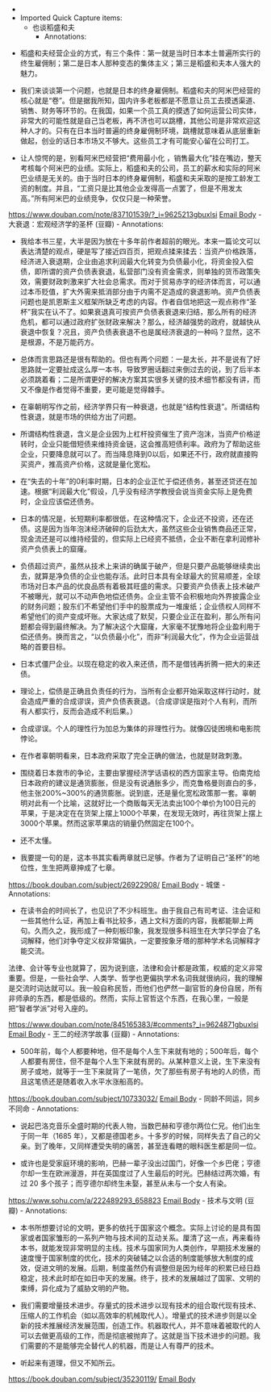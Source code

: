 - 
- Imported Quick Capture items:
    - 也谈稻盛和夫
        - Annotations:

* 稻盛和夫经营企业的方式，有三个条件：第一就是当时日本本土普遍所实行的终生雇佣制；第二是日本人那种变态的集体主义；第三是稻盛和夫本人强大的魅力。

* 我们来谈谈第一个问题，也就是日本的终身雇佣制。稻盛和夫的阿米巴经营的核心就是“卷”。但是据我所知，国内许多老板都是不愿意让员工去摸透渠道、销售、财务等环节的。在我国，如果一个员工真的摸透了如何运营公司实体，非常大的可能性就是自己当老板，再不济也可以跳槽，其他公司是非常欢迎这种人才的。只有在日本当时普遍的终身雇佣制环境，跳槽就意味着从底层重新做起，创业的话日本市场又不够大。这些员工才有可能安心留在公司打工。

* 让人惊愕的是，别看阿米巴经营把“费用最小化 ，销售最大化”挂在嘴边，整天考核每个阿米巴的业绩。实际上，稻盛和夫的公司，员工的薪水和实际的阿米巴业绩是无关的。由于当时日本的终身雇佣制，稻盛和夫采取的是按工龄发工资的制度。并且，“工资只是比其他企业发得高一点罢了，但是不用发太高。”所有阿米巴的业绩竞争，仅仅只是一种荣誉。



https://www.douban.com/note/837101539/?_i=9625213gbuxlsi [Email Body](https://files.todoist.com/ADoQwdjvbfD0gKQ1piDL7S7G0AtpB3wV-_6elRc_So8JU5Ph90TtJjIk-4eCSZYi/by/21878347/as/file.html)
    - 大衰退：宏观经济学的圣杯 (豆瓣)
        - Annotations:

* 我给本书三星，大半是因为放在十多年前作者超前的眼光。本来一篇论文可以表达清楚的观点，硬是写了接近四百页，把观点揉来揉去：当资产价格跌落，经济进入衰退期，企业由追求利润最大化转变为负债最小化，将资金投入偿债，即所谓的资产负债表衰退，私营部门没有资金需求，则单独的货币政策失效，需要财政刺激来扩大社会总需求。而对于贸易赤字的经济体而言，可以通过本币贬值，扩大外需来抵消部分由于内需不足造成的衰退影响。资产负债表问题也是凯恩斯主义框架所缺乏考虑的内容。作者自信地把这一观点称作“圣杯”我实在认不了。如果衰退真可按资产负债表衰退来归结，那么所有的经济危机，都可以通过政府扩张财政来解决？那么，经济越强势的政府，就越快从衰退中恢复？况且，资产负债表衰退不也是属经济衰退的一种吗？显然，这不是根源，不是万能药方。

* 总体而言思路还是很有帮助的。但也有两个问题：一是太长，并不是说有了好思路就一定要扯成这么厚一本书，导致罗圈话翻过来倒过去的说，到了后半本必须跳着看；二是所谓更好的解决方案其实很多关键的技术细节都没有讲，而又不像是作者觉得不重要，更可能是觉得棘手。

* 在辜朝明写作之前，经济学界只有一种衰退，也就是“结构性衰退”。所谓结构性衰退，就是市场的供给方出了问题。

* 所谓结构性衰退，含义是企业因为上杠杆投资催生了资产泡沫，当资产价格逆转时，企业只能借短债来维持资金链，这会推高短债利率。政府为了帮助这些企业，只要降息就可以了。而当降息降到0以后，如果还不行，政府就直接购买资产，推高资产价格，这就是量化宽松。

* 在“失去的十年”的0利率时期，日本的企业正忙于偿还债务，甚至还贷还在加速。根据“利润最大化”假设，几乎没有经济学教授会说当资金实际上是免费时，企业应该偿还债务。

* 日本的情况是，长短期利率都很低，在这种情况下，企业还不投资，还在还债。这是因为当年泡沫经济破碎的后劲太大，虽然这些企业销售商品还正常，现金流还是可以维持经营的，但实际上已经资不抵债，企业不断在拿利润修补资产负债表上的窟窿。

* 负债超过资产，虽然从技术上来讲的确属于破产，但是只要产品能够继续卖出去，就算是净负债的企业也能存活。此时日本具有全球最大的贸易顺差，全球市场对日本产品的优良品质有着极其旺盛的需求。只要资产负债表上技术破产不被曝光，就可以不动声色地偿还债务。企业主管不会积极地向外界披露企业的财务问题；股东们不希望他们手中的股票成为一堆废纸；企业债权人同样不希望他们的资产变成坏账。大家达成了默契，只要企业正在盈利，那么所有问题都会得到最终解决。为了解决这个大窟窿，大家毫不犹豫地将企业盈利用于偿还债务。换而言之，“以负债最小化”，而非“利润最大化”，作为企业运营战略的首要目标。

* 日本式僵尸企业。以现在稳定的收入来还债，而不是借钱再折腾一把大的来还债。

* 理论上，偿债是正确且负责任的行为，当所有企业都开始采取这样行动时，就会造成严重的合成谬误，资产负债表衰退。（合成谬误是指对个人有利，而所有人都实行，反而会造成不利后果。）

* 合成谬误。个人的理性行为加总为集体的非理性行为。就像囚徒困境和电影院悖论。

* 在作者辜朝明看来，日本政府采取了完全正确的做法，也就是财政刺激。

* 围绕着日本救市的争论，主要由掌握经济学话语权的西方国家主导。伯南克给日本政府的建议是通货膨胀，但是没有说通胀多少，而克鲁格曼则直白的多，他主张200%~300%的通货膨胀。说到底，还是量化宽松政策那一套。辜朝明对此有一个比喻，这就好比一个商贩每天无法卖出100个单价为100日元的苹果，于是决定在在货架上摆上1000个苹果，在发现无效时，再往货架上摆上3000个苹果。然而这家苹果店的销量仍然固定在100个。

* 还不太懂。

* 我要提一句的是，这本书其实看两章就已足够。作者为了证明自己“圣杯”的地位性，生生把两章抻成了七章。



https://book.douban.com/subject/26922908/ [Email Body](https://files.todoist.com/2wQotc32xN_PRkX2sCMNL52DziMNNuSjHKofFT956Yb8LeWMhTchXIPPRoHhjmzD/by/21878347/as/file.html)
    - 城堡
        - Annotations:

* 在读书会的时间长了，也见识了不少科班生。由于我自己有司考证、注会证和一些其他什么证，再加上看书比较多，遇上文科方面的内容，我都能聊上两句。久而久之，我形成了一种刻板印象，我发现很多科班生在大学只学会了名词解释，他们对争夺定义权非常偏执，一定要按象牙塔的那种学术名词解释才能交流。

法律、会计等专业也就算了，因为说到底，法律和会计都是政策，权威的定义非常重要。但是，一些社会学、人类学、哲学也更偏执学术名词我就很纳闷，我的理解是交流时词达就可以。我一般自称民哲，而他们也俨然一副官哲的身份自居，所有非师承的东西，都是低级的。然而，实际上官哲这个东西，在我心里，一般是把“智者学派”对号入座的。



https://www.douban.com/note/845165383/#comments?_i=9624871gbuxlsi [Email Body](https://files.todoist.com/xLRmnMMqdVLX_KbhYW-6tw_7RJ6jRRcch-QLMRyA_xrTkKwR7M1E-6stvUqMHftt/by/21878347/as/file.html)
    - 王二的经济学故事 (豆瓣)
        - Annotations:

* 500年前，每个人都要种地，但不是每个人生下来就有地的；500年后，每个人都要有房住，但不是每个人生下来就有房的。从某种意义上说，生下来没有房子或地，就等于一生下来就背了一笔债，欠了那些有房子有地的人的债，而且这笔债还是随着收入水平水涨船高的。


https://book.douban.com/subject/10733032/ [Email Body](https://files.todoist.com/aG7EBymK54EOpoRGxqq0aQ2SQsjtQWkJZb0LIh928wTS6nCoHqEEhRwEWejOXUJy/by/21878347/as/file.html)
    - 同龄不同运，同乡不同命
        - Annotations:

* 说起巴洛克音乐全盛时期的代表人物，当数巴赫和亨德尔两位仁兄。他们出生于同一年（1685 年），又都是德国老乡。十多岁的时候，同样失去了自己的父亲。到了晚年，又同样遭受失明的痛苦，甚至连看瞎的眼科医生都是同一位。

* 或许也是受家庭环境的影响，巴赫一辈子没出过国门，好像一个乡巴佬；亨德尔却一生在欧洲漫游，并在英国度过了人生最后的时光。巴赫结过两次婚，有过 20 多个孩子；而亨德尔却终生未娶，甚至从未与一个女人有染。



https://www.sohu.com/a/222489293_658823 [Email Body](https://files.todoist.com/xzRkNXK4tELGvo55ffuOySHvGRx_chrqaht06mMaS8K62a7OYIHSqYQ-zQK2dLxV/by/21878347/as/file.html)
    - 技术与文明 (豆瓣)
        - Annotations:

* 本书所想要讨论的文明，更多的依托于国家这个概念。实际上讨论的是具有国家或者国家雏形的一系列产物与技术间的互动关系。厘清了这一点，再来看待本书，就能发现非常明显的主线。技术与国家同为人类创作，早期技术发展的速度慢于国家制度的优化，技术的突破辅之以合适的制度能够放大制度的成效，促进文明的发展。后期，制度虽然仍有调整但是因为经年的积累已经日趋稳定，技术此时却在如日中天的发展。终于，技术的发展越过了国家、文明的束缚，异化成为了威胁文明的产物。

* 我们需要增量技术进步。存量式的技术进步以现有技术的组合取代现有技术、压缩人的工作机会（如以高效率的机械取代人）。增量式的技术进步则是以全新的技术推展经济发展范围，创造工作。机器取代人，并不意味着被取代的人可以去做更高级的工作，而是彻底被抛弃了。这就是当下技术进步的问题。我们需要的不是能够完全替代人的机器，而是让人有尊严的技术。

* 听起来有道理，但又不知所云。



https://book.douban.com/subject/35230119/ [Email Body](https://files.todoist.com/NkYIBp4wuk_UgXAiQomB1VuP1bokGAxn4TPjrUrl6km-ZeG5kVP6AO4hy02oqYBl/by/21878347/as/file.html)

